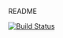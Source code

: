 README

[![Build Status](http://localhost:8080/buildStatus/icon?job=fib-pipeline)](http://localhost:8080/job/fib-pipeline/)

